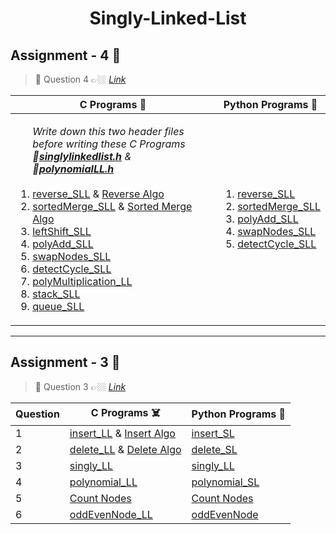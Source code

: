 <h1 align="center"> Singly-Linked-List </h1>

## Assignment - 4 🥶
> 🔶 Question 4 👉🏼
[_Link_](https://github.com/saha-indranil/Linked-List/blob/main/Algorithms%20%F0%9F%93%9D/Assignment-4%40DSALAB.txt)

| C Programs 🐸 | Python Programs 🐍|
| ---------- | --------------- |
| <ol> _Write down this two header files before writing these C Programs <br> 🔴[**singlylinkedlist.h**](https://github.com/saha-indranil/Linked-List/blob/main/C%20Programs%20%E2%98%A0%EF%B8%8F/singlylinkedlist.h) & 🔴[**polynomialLL.h**](https://github.com/saha-indranil/Linked-List/blob/main/C%20Programs%20%E2%98%A0%EF%B8%8F/polynomialLL.h)_ <br></br> <li> [reverse_SLL](https://github.com/saha-indranil/Linked-List/blob/main/C%20Programs%20%E2%98%A0%EF%B8%8F/reverse_SLL.c) & [Reverse Algo](https://github.com/saha-indranil/Linked-List/blob/main/Algorithms%20%F0%9F%93%9D/ReverseAlgo.txt)</li> <li> [sortedMerge_SLL](https://github.com/saha-indranil/Linked-List/blob/main/C%20Programs%20%E2%98%A0%EF%B8%8F/sortedMerge_SLL.c) & [Sorted Merge Algo](https://github.com/saha-indranil/Linked-List/blob/main/Algorithms%20%F0%9F%93%9D/Sorted%20Merge%20Algo.txt)</li> <li> [leftShift_SLL](https://github.com/saha-indranil/Linked-List/blob/main/C%20Programs%20%E2%98%A0%EF%B8%8F/leftShift_SLL.c)</li> <li> [polyAdd_SLL](https://github.com/saha-indranil/Linked-List/blob/main/C%20Programs%20%E2%98%A0%EF%B8%8F/polyAdd_SLL.c)</li> <li> [swapNodes_SLL](https://github.com/saha-indranil/Linked-List/blob/main/C%20Programs%20%E2%98%A0%EF%B8%8F/swapNodes.c)</li> <li> [detectCycle_SLL](https://github.com/saha-indranil/Linked-List/blob/main/C%20Programs%20%E2%98%A0%EF%B8%8F/detectCycle_SLL.c)</li> <li> [polyMultiplication_LL](https://github.com/saha-indranil/Linked-List/blob/main/C%20Programs%20%E2%98%A0%EF%B8%8F/polyMultiplication_LL.c)</li> <li> [stack_SLL](https://github.com/saha-indranil/Linked-List/blob/main/C%20Programs%20%E2%98%A0%EF%B8%8F/stack_SLL.c)</li> <li> [queue_SLL](https://github.com/saha-indranil/Linked-List/blob/main/C%20Programs%20%E2%98%A0%EF%B8%8F/queue_SLL.c)</li></ol> | <ol><li> [reverse_SLL](https://github.com/saha-indranil/Linked-List/blob/main/Python%20Programs%20%F0%9F%90%8D/reverse_SLL.py) </li><li> [sortedMerge_SLL](https://github.com/saha-indranil/Linked-List/blob/main/Python%20Programs%20%F0%9F%90%8D/sortedMerge_SLL.py)</li> <li> [polyAdd_SLL](https://github.com/saha-indranil/Linked-List/blob/main/Python%20Programs%20%F0%9F%90%8D/polyAdd_SLL.py)</li> <li> [swapNodes_SLL](https://github.com/saha-indranil/Linked-List/blob/main/Python%20Programs%20%F0%9F%90%8D/swapNodes_SLL.py)</li> <li> [detectCycle_SLL](https://github.com/saha-indranil/Linked-List/blob/main/Python%20Programs%20%F0%9F%90%8D/detectCycle_SLL.py)</li></ol>|

---

## Assignment - 3 🥶
> 🔶 Question 3 👉🏼
[_Link_](https://github.com/saha-indranil/Linked-List-C/blob/main/Algorithms%20%F0%9F%93%9D/Assignment-3%40DSALAB.txt)

| Question | C Programs ☠️ | Python Programs 🐍 |
| ---|---|---|
| 1 | [insert_LL](https://github.com/saha-indranil/Linked-List/blob/main/C%20Programs%20%E2%98%A0%EF%B8%8F/insert_LL.c) & [Insert Algo](https://github.com/saha-indranil/Linked-List/blob/main/Algorithms%20%F0%9F%93%9D/InsertAlgo.txt) | [insert_SL](https://github.com/saha-indranil/Linked-List/blob/main/Python%20Programs%20%F0%9F%90%8D/insert_SL.py) |
| 2 |[delete_LL](https://github.com/saha-indranil/Linked-List/blob/main/C%20Programs%20%E2%98%A0%EF%B8%8F/delete_LL.c) & [Delete Algo](https://github.com/saha-indranil/Linked-List/blob/main/Algorithms%20%F0%9F%93%9D/DeleteAlgo.txt)|[delete_SL](https://github.com/saha-indranil/Linked-List/blob/main/Python%20Programs%20%F0%9F%90%8D/delete_SL.py)|
| 3 |  [singly_LL](https://github.com/saha-indranil/Linked-List/blob/main/C%20Programs%20%E2%98%A0%EF%B8%8F/singly_LL.c) |[singly_LL](https://github.com/saha-indranil/Linked-List/blob/main/Python%20Programs%20%F0%9F%90%8D/singly_LL.py)|
| 4 | [polynomial_LL](https://github.com/saha-indranil/Linked-List/blob/main/C%20Programs%20%E2%98%A0%EF%B8%8F/polynomial_LL.c) | [polynomial_SL](https://github.com/saha-indranil/Linked-List/blob/main/Python%20Programs%20%F0%9F%90%8D/polynomial_SL.py) |
| 5 | [Count Nodes](https://github.com/saha-indranil/Linked-List/blob/main/C%20Programs%20%E2%98%A0%EF%B8%8F/countNodes.c) | [Count Nodes](https://github.com/saha-indranil/Linked-List/blob/main/Python%20Programs%20%F0%9F%90%8D/countNodes.py) |
| 6 | [oddEvenNode_LL](https://github.com/saha-indranil/Linked-List/blob/main/C%20Programs%20%E2%98%A0%EF%B8%8F/oddEvenNode_LL.c) | [oddEvenNode](https://github.com/saha-indranil/Linked-List/blob/main/Python%20Programs%20%F0%9F%90%8D/oddEvenNode.py) |
